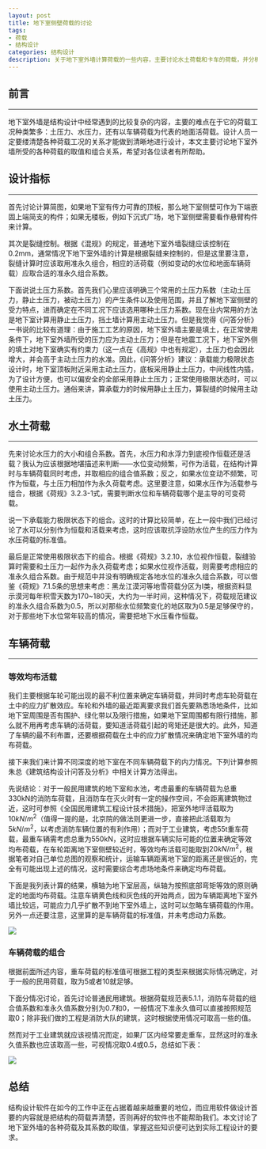 ```yaml
---
layout: post
title: 地下室侧壁荷载的讨论
tags:
- 荷载
- 结构设计
categories: 结构设计
description: 关于地下室外墙计算荷载的一些内容，主要讨论水土荷载和卡车的荷载，并分析了荷载不利分布的影响及我们应该采取的措施。
---
```


## 前言
***
地下室外墙是结构设计中经常遇到的比较复杂的内容，主要的难点在于它的荷载工况种类繁多：土压力、水压力，还有以车辆荷载为代表的地面活荷载。设计人员一定要缕清楚各种荷载工况的关系才能做到清晰地进行设计，本文主要讨论地下室外墙所受的各种荷载的取值和组合关系，希望对各位读者有所帮助。

## 设计指标
***
首先讨论计算简图，如果地下室有传力可靠的顶板，那么地下室侧壁可作为下端嵌固上端简支的构件；如果无楼板，例如下沉式广场，地下室侧壁需要看作悬臂构件来计算。

其次是裂缝控制。根据《混规》的规定，普通地下室外墙裂缝应该控制在0.2mm，通常情况下地下室外墙的计算是根据裂缝来控制的，但是这里要注意，裂缝计算时应该取用准永久组合，相应的活荷载（例如变动的水位和地面车辆荷载）应取合适的准永久组合系数。

下面说说土压力系数。首先我们心里应该明确三个常用的土压力系数（主动土压力，静止土压力，被动土压力）的产生条件以及使用范围，并且了解地下室侧壁的受力特点，进而确定在不同工况下应该选用哪种土压力系数。现在业内常用的方法是地下室计算用静止土压力，挡土墙计算用主动土压力。但是我觉得《问答分析》一书说的比较有道理：由于施工工艺的原因，地下室外墙主要是填土，在正常使用条件下，地下室外墙所受的压力应为主动土压力；但是在地震工况下，地下室外侧的填土对地下室确实有约束力（这一点在《高规》中也有规定），土压力也会因此增大，并会高于主动土压力的水准。因此，《问答分析》建议：承载能力极限状态设计时，地下室顶板附近采用主动土压力，底板采用静止土压力，中间线性内插，为了设计方便，也可以偏安全的全部采用静止土压力；正常使用极限状态时，可以使用主动土压力。通俗来讲，算承载力的时候用静止土压力，算裂缝的时候用主动土压力。

## 水土荷载
***
先来讨论水压力的大小和组合系数。首先，水压力和水浮力到底视作恒载还是活载？我认为应该根据地堪描述来判断——水位变动频繁，可作为活载，在结构计算时与车辆荷载同时考虑，并取相应的组合值系数；反之，如果水位变动不频繁，可作为恒载，与土压力相加作为永久荷载考虑。这里要注意，如果水压作为活载参与组合，根据《荷规》3.2.3-1式，需要判断水位和车辆荷载哪个是主导的可变荷载。

说一下承载能力极限状态下的组合。这时的计算比较简单，在上一段中我们已经讨论了水可以分别作为恒载和活载来考虑，这时应该取抗浮设防水位产生的压力作为水压荷载的标准值。

最后是正常使用极限状态下的组合。根据《荷规》3.2.10，水位视作恒载，裂缝验算时需要和土压力一起作为永久荷载考虑；如果水位视作活载，则需要考虑相应的准永久组合系数。由于规范中并没有明确规定各地水位的准永久组合系数，可以借鉴《荷规》7.1.5条的思想来考虑：黑龙江漠河等地雪荷载分区为I类，根据资料显示漠河每年积雪天数为170~180天，大约为一半时间，这种情况下，荷载规范建议的准永久组合系数为0.5，所以对那些水位频繁变化的地区取为0.5是足够保守的，对于那些地下水位常年较高的情况，需要把地下水压看作恒载。

## 车辆荷载
***

### 等效均布活载
我们主要根据车轮可能出现的最不利位置来确定车辆荷载，并同时考虑车轮荷载在土中的应力扩散效应。车轮和外墙的最近距离要求我们首先要熟悉场地条件，比如地下室周围是否有围护、绿化带以及限行措施，如果地下室周围都有限行措施，那么就不用再考虑车辆的活荷载，要知道活荷载引起的弯矩还是很大的。此外，知道了车辆的最不利布置，还要根据荷载在土中的应力扩散情况来确定地下室外墙的均布荷载。

接下来我们来计算不同深度的地下室在不同车辆荷载下的内力情况。下列计算参照朱总《建筑结构设计问答及分析》中相关计算方法得出。

先说结论：对于一般民用建筑的地下室和水池，考虑最重的车辆荷载为总重330kN的消防车荷载，且消防车在灭火时有一定的操作空间，不会距离建筑物过近，这时可参照《全国民用建筑工程设计技术措施》，把室外地坪活载取为$10kN/m^2$（值得一提的是，北京院的做法则更进一步，直接把此活载取为$5kN/m^2$，以考虑消防车辆位置的有利作用）；而对于工业建筑，考虑55t重车荷载，最重车辆需考虑总重为550kN，这时应根据车辆实际可能的位置来确定等效均布荷载，在车轮距离地下室侧壁较近时，等效均布活载可能取到$20kN/m^2$，根据笔者对自己单位总图的观察和统计，运输车辆距离地下室的距离还是很近的，完全有可能出现上述的情况，这时需要综合考虑场地条件来确定均布荷载。

下面是我列表计算的结果，横轴为地下室层高，纵轴为按照底部弯矩等效的原则确定的地面均布荷载。注意车辆黄色线和灰色线的开始两点，因为车辆距离地下室外墙比较远，可能应力几乎扩散不到地下室外墙上，这时可以忽略车辆荷载的作用。另外一点还要注意，这里算的是车辆荷载的标准值，并未考虑动力系数。

![](http://ww2.sinaimg.cn/mw690/6b61e751jw1f9bkfosebyj20fg0ai75o.jpg)
     


### 车辆荷载的组合
根据前面所述内容，重车荷载的标准值可根据工程的类型来根据实际情况确定，对于一般的民用荷载，取为5或者10就足够。

下面分情况讨论，首先讨论普通民用建筑。根据荷载规范表5.1.1，消防车荷载的组合值系数和准永久值系数分别为0.7和0，一般情况下准永久值可以直接按照规范取0；除非我们做的工程是消防大队的建筑，这时根据使用情况可取高一些的值。

然而对于工业建筑就应该视情况而定，如果厂区内经常要走重车，显然这时的准永久值系数也应该取高一些，可视情况取0.4或0.5，总结如下表：

![](http://ww4.sinaimg.cn/mw690/6b61e751jw1f9bkfovv2pj20em026mxw.jpg)

## 总结
结构设计软件在如今的工作中正在占据着越来越重要的地位，而应用软件做设计首要的内容就是把结构的荷载弄清楚，否则再好的软件也不能帮助我们。本文讨论了地下室外墙的各种荷载及其系数的取值，掌握这些知识便可达到实际工程设计的要求。

 







